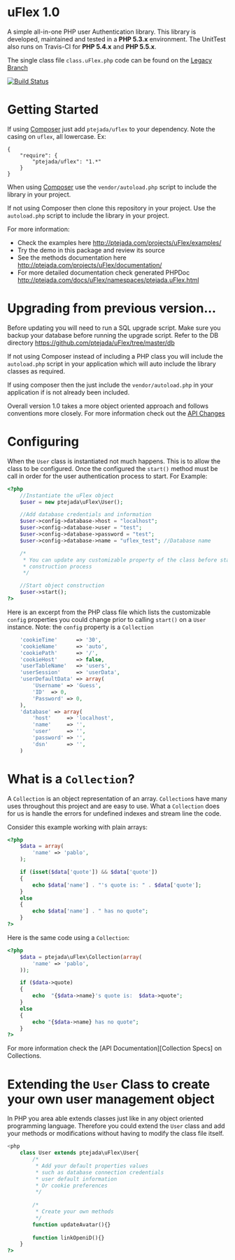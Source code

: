 uFlex 1.0
=========================

A simple all-in-one PHP user Authentication library.
This library is developed, maintained and tested in a **PHP 5.3.x** environment. The UnitTest also runs
on Travis-CI for **PHP 5.4.x** and **PHP 5.5.x**.

The single class file `class.uFlex.php` code can be found on the [Legacy Branch](https://github.com/ptejada/uFlex/tree/legacy)

[![Build Status](https://travis-ci.org/ptejada/uFlex.svg?branch=1.0-DEV)](https://travis-ci.org/ptejada/uFlex)

Getting Started
=========================

If using [Composer](https://getcomposer.org/) just add `ptejada/uflex` to your dependency. Note the casing on `uflex`,
all lowercase. Ex:

```
{
    "require": {
        "ptejada/uflex": "1.*"
    }
}
```

When using [Composer](https://getcomposer.org/) use the `vendor/autoload.php` script to include the library in your
project.

If not using Composer then clone this repository in your project. Use the `autoload.php` script to include the library
in your project.

For more information:

* Check the examples here <http://ptejada.com/projects/uFlex/examples/>
* Try the demo in this package and review its source
* See the methods documentation here <http://ptejada.com/projects/uFlex/documentation/>
* For more detailed documentation check generated PHPDoc <http://ptejada.com/docs/uFlex/namespaces/ptejada.uFlex.html>

Upgrading from previous version...
====================================

Before updating you will need to run a SQL upgrade script. Make sure you backup your database before running
the upgrade script. Refer to the DB directory <https://github.com/ptejada/uFlex/tree/master/db>

If not using Composer instead of including a PHP class you will include the `autoload.php` script in
your application which will auto include the library classes as required.

If using composer then the just include the `vendor/autoload.php` in your application if is not already
been included.

Overall version 1.0 takes a more object oriented approach and follows conventions more closely.
For more information check out the [API Changes]

Configuring
====================================

When the `User` class is instantiated not much happens. This is to allow the class to be configured.
Once the configured the `start()` method must be call in order for the user authentication process
to start. For Example:

```php
<?php
    //Instantiate the uFlex object
    $user = new ptejada\uFlex\User();

    //Add database credentials and information
    $user->config->database->host = "localhost";
    $user->config->database->user = "test";
    $user->config->database->password = "test";
    $user->config->database->name = "uflex_test"; //Database name

    /*
     * You can update any customizable property of the class before starting the object
     * construction process
     */

    //Start object construction
    $user->start();
?>
```

Here is an excerpt from the PHP class file which lists the customizable `config` properties you could change prior to calling
`start()` on a `User` instance. Note: the `config` property is a `Collection`

```php
	'cookieTime'      => '30',
    'cookieName'      => 'auto',
    'cookiePath'      => '/',
    'cookieHost'      => false,
    'userTableName'   => 'users',
    'userSession'     => 'userData',
    'userDefaultData' => array(
        'Username' => 'Guess',
        'ID'  => 0,
        'Password' => 0,
    ),
    'database' => array(
        'host'     => 'localhost',
        'name'     => '',
        'user'     => '',
        'password' => '',
        'dsn'      => '',
    )
```

What is a `Collection`?
================================

A `Collection` is an object representation of an array. `Collection`s have many uses throughout this project and are
easy to use. What a `Collection` does for us is handle the errors for undefined indexes and stream line the code.

Consider this example working with plain arrays:

```php
<?php
    $data = array(
        'name' => 'pablo',
    );

    if (isset($data['quote']) && $data['quote'])
    {
        echo $data['name'] . "'s quote is: " . $data['quote'];
    }
    else
    {
        echo $data['name'] . " has no quote";
    }
?>
```

Here is the same code using a `Collection`:

```php
<?php
    $data = ptejada\uFlex\Collection(array(
        'name' => 'pablo',
    ));

    if ($data->quote)
    {
        echo  "{$data->name}'s quote is:  $data->quote";
    }
    else
    {
        echo "{$data->name} has no quote";
    }
?>
```

For more information check the [API Documentation][Collection Specs] on Collections.



Extending the `User` Class to create your own user management object
==========================================================

In PHP you area able extends classes just like in any object oriented programming language. Therefore you could extend
the `User` class and add your methods or modifications without having to modify the class file itself.

```php
<php
	class User extends ptejada\uFlex\User{
		/*
		 * Add your default properties values
		 * such as database connection credentials
		 * user default information
		 * Or cookie preferences
		 */
		
		/*
		 * Create your own methods
		 */
		function updateAvatar(){}
		
		function linkOpeniD(){}
	}
?>
```


[API Changes]: http://ptejada.com/projects/uFlex/documentation_api_changes
